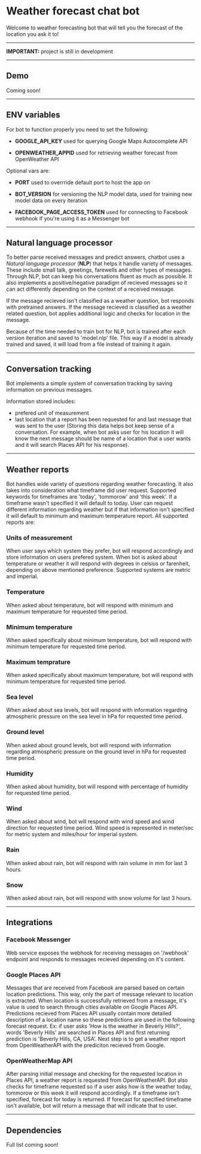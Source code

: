 # Weather forecast chat bot

Welcome to weather forecasting bot that will tell you the forecast of the location you ask it to!

***
**IMPORTANT:** project is still in development
***

## Demo

Coming soon!

***

## ENV variables

For bot to function properly you need to set the following:

- **GOOGLE_API_KEY** used for querying Google Maps Autocomplete API

- **OPENWEATHER_APPID** used for retrieving weather forecast from OpenWeather API

Optional vars are:

- **PORT** used to overrride default port to host the app on

- **BOT_VERSION** for versioning the NLP model data, used for training new model data on every iteration

- **FACEBOOK_PAGE_ACCESS_TOKEN** used for connecting to Facebook webhook if you're using it as a Messenger bot

***

## Natural language processor

To better parse received messages and predict answers, chatbot uses a *Natural language processor* (**NLP**) that helps it handle variety of messages. These include small talk, greetings, farewells and other types of messages. Through NLP, bot can keep his conversations fluent as much as possible. It also implements a positive/negative paradigm of recieved messages so it can act differently depending on the context of a received message.

If the message recieved isn't classified as a weather question, bot responds with pretrained answers. If the message recieved is classified as a weather related question, bot applies additional logic and checks for location in the message. 

Because of the time needed to train bot for NLP, bot is trained after each version iteration and saved to 'model.nlp' file. This way if a model is already trained and saved, it will load from a file instead of training it again. 

***

## Conversation tracking

Bot implements a simple system of conversation tracking by saving information on previous messages. 

Information stored includes:

- prefered unit of measurement
- last location that a report has been requested for and last message that was sent to the user (Storing this data helps bot keep sense of a conversation. For example, when bot asks user for his location it will know the next message should be name of a location that a user wants and it will search Places API for his response).

***

## Weather reports

Bot handles wide variety of questions regarding weather forecasting. It also takes into consideration what timeframe did user request. Supported keywords for timeframes are 'today', 'tommorow' and 'this week'. If a timeframe wasn't specified it will default to today. User can request different information regarding weather but if that information isn't specified it will default to minimum and maximum temperature report. All supported reports are:

### Units of measurement
When user says which system they prefer, bot will respond accordingly and store information on users prefered system. When bot is asked about temperature or weather it will respond with degrees in celsius or farenheit, depending on above mentioned preference. Supported systems are metric and imperial.


### Temperature
When asked about temperature, bot will respond with minimum and maximum temperature for requested time period.

### Minimum temperature
When asked specifically about minimum temperature, bot will respond with minimum temperature for requested time period.

### Maximum temprature
When asked specifically about maximum temperature, bot will respond with minimum temperature for requested time period.

### Sea level
When asked about sea levels, bot will respond with information regarding atmospheric pressure on the sea level in hPa for requested time period.

### Ground level
When asked about ground levels, bot will respond with information regarding atmospheric pressure on the ground level in hPa for requested time period.

### Humidity
When asked about humidity, bot will respond with percentage of humidity for requested time period.

### Wind
When asked about wind, bot will respond with wind speed and wind direction for requested time period. Wind speed is represented in meter/sec for metric system and miles/hour for imperial system.

### Rain
When asked about rain, bot will respond with rain volume in mm for last 3 hours.

### Snow
When asked about rain, bot will respond with snow volume for last 3 hours.

***

## Integrations

### Facebook Messenger
Web service exposes the webhook for receiving messages on '/webhook' endpoint and responds to messages recieved depending on it's content.
 
### Google Places API
Messages that are received from Facebook are parsed based on certain location predictions. This way, only the part of message relevant to location is extracted. When location is successfully retrieved from a message, it's value is used to search through cities available on Google Places API. Predictions recieved from Places API usually contain more detailed description of a location name so these predictions are used in the following forecast request. Ex: if user asks 'How is the weather in Beverly Hills?', words 'Beverly Hills' are searched in Places API and first returning prediction is 'Beverly Hills, CA, USA'. Next step is to get a weather report from OpenWeatherAPI with the prediciton recieved from Google.
 
### OpenWeatherMap API
After parsing initial message and checking for the requested location in Places API, a weather report is requested from OpenWeatherAPI. Bot also checks for timeframe requested so if a user asks how is the weather today, tommorow or this week it will respond accordingly. If a timeframe isn't specified, forecast for today is returned. If forecast for specified timeframe isn't available, bot will return a message that will indicate that to user.

***

## Dependencies

Full list coming soon!
